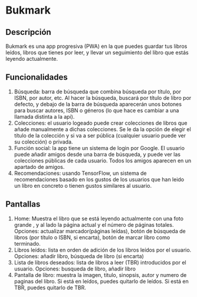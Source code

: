 # Bukmark
## Descripción
Bukmark es una app progresiva (PWA) en la que puedes guardar tus libros leídos, libros que tienes por leer, y llevar un seguimiento del libro que estás leyendo actualmente. 
## Funcionalidades
1. Búsqueda: barra de búsqueda que combina búsqueda por título, por ISBN, por autor, etc. Al hacer la búsqueda, buscará por título de libro por defecto, y debajo de la barra de búsqueda aparecerán unos botones para buscar autores, ISBN o géneros (lo que hace es cambiar a una llamada distinta a la api).
2. Colecciones: el usuario logeado puede crear colecciones de libros que añade manualmente a dichas colecciones. Se le da la opción de elegir el título de la colección y si va a ser pública (cualquier usuario puede ver su colección) o privada.
3. Función social: la app tiene un sistema de login por Google. El usuario puede añadir amigos desde una barra de búsqueda, y puede ver las colecciones públicas de cada usuario. Todos los amigos aparecen en un apartado de amigos.
4. Recomendaciones: usando TensorFlow, un sistema de recomendaciones basado en los gustos de los usuarios que han leido un libro en concreto o tienen gustos similares al usuario.
## Pantallas
1. Home: Muestra el libro que se está leyendo actualmente con una foto grande , y al lado la página actual y el número de páginas totales. Opciones: actualizar marcador(páginas leídas), botón de búsqueda de libros (por título o ISBN, si encarta), botón de marcar libro como terminado.
2. Libros leídos: lista en orden de adición de los libros leídos por el usuario. Opciones: añadir libro, búsqueda de libro (si encarta)
3. Lista de libros deseados: lista de libros a leer (TBR) introducidos por el usuario. Opciones: busqueda de libro, añadir libro
4. Pantalla de libro: muestra la imagen, titulo, sinopsis, autor y numero de paginas del libro. Si está en leídos, puedes quitarlo de leídos. Si está en TBR, puedes quitarlo de TBR.

